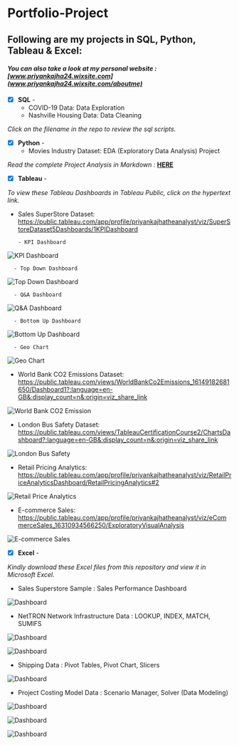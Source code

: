 # Portfolio-Project
## Following are my projects in SQL, Python, Tableau & Excel: <br />
#### *You can also take a look at my personal website : [www.priyankajha24.wixsite.com](www.priyankajha24.wixsite.com/aboutme)* <br />
- [x] **SQL** - 
  - COVID-19 Data: Data Exploration <br />
  - Nashville Housing Data: Data Cleaning  <br />

*Click on the filename in the repo to review the sql scripts.*

- [x] **Python** - 
  - Movies Industry Dataset: EDA (Exploratory Data Analysis) Project <br />

*Read the complete Project Analysis in Markdown :* **[HERE](https://github.com/PriyankaJhaTheAnalyst/Python_MoviesIndustry_EDA/blob/main/README.md)**<br />

- [x] **Tableau** - 

*To view these Tableau Dashboards in Tableau Public, click on the hypertext link.*

- Sales SuperStore Dataset: https://public.tableau.com/app/profile/priyankajhatheanalyst/viz/SuperStoreDataset5Dashboards/1KPIDashboard 
      
      - KPI Dashboard

![KPI Dashboard](visuals/KPIDashboard.png)

      - Top Down Dashboard
      
![Top Down Dashboard](visuals/TopDownDashboard.png)

      - Q&A Dashboard
      
![Q&A Dashboard](visuals/Q&ADashboard.png)

      - Bottom Up Dashboard
      
![Bottom Up Dashboard](visuals/BottomUpDashboard.png)

      - Geo Chart
      
![Geo Chart](visuals/GeoChart.png)

- World Bank CO2 Emissions Dataset: https://public.tableau.com/views/WorldBankCo2Emissions_16149182681650/Dashboard1?:language=en-GB&:display_count=n&:origin=viz_share_link 

![World Bank CO2 Emission](visuals/WorldBankCO2Emission.png)


- London Bus Safety Dataset: https://public.tableau.com/views/TableauCertificationCourse2/ChartsDashboard?:language=en-GB&:display_count=n&:origin=viz_share_link 

![London Bus Safety](visuals/LondonBusSafety.png)

- Retail Pricing Analytics: https://public.tableau.com/app/profile/priyankajhatheanalyst/viz/RetailPriceAnalyticsDashboard/RetailPricingAnalytics#2

![Retail Price Analytics](visuals/RetailPricingAnalytics.png)

- E-commerce Sales: https://public.tableau.com/app/profile/priyankajhatheanalyst/viz/eCommerceSales_16310934566250/ExploratoryVisualAnalysis

![E-commerce Sales](visuals/E-commerceRetail.png)

- [x] **Excel** - 

*Kindly download these Excel files from this repository and view it in Microsoft Excel.*

- Sales Superstore Sample : Sales Performance Dashboard <br />

![Dashboard](visuals/excel/Dashboards.png)

- NetTRON Network Infrastructure Data : LOOKUP, INDEX, MATCH, SUMIFS <br />

![Dashboard](visuals/excel/INDEX.png)

![Dashboard](visuals/excel/LOOKUP.png)


- Shipping Data : Pivot Tables, Pivot Chart, Slicers <br />

![Dashboard](visuals/excel/PivotReports.png)

- Project Costing Model Data : Scenario Manager, Solver (Data Modeling)

![Dashboard](visuals/excel/DataModeling.png)

![Dashboard](visuals/excel/Solver.png)

![Dashboard](visuals/excel/ScenarioManager.png)
